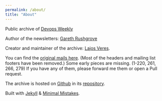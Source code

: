 ```yaml
---
permalink: /about/
title: "About"
---
```


Public archive of [Devops Weekly](https://www.devopsweekly.com/)

Author of the newsletters: [Gareth Rushgrove](https://morethanseven.net)

Creator and maintainer of the archive: [Lajos Veres](https://lajosveres.com/).

You can find the [original mails here](https://github.com/devopsweeklyarchive/devopsweeklyarchive.github.io/tree/master/originals).
(Most of the headers and mailing list footers have been removed.)
Some early pieces are missing. (1-220, 261, 266, 279)
If you have any of them, please forward me them or open a Pull request.

The archive is hosted on [Github](https://github.com/) in its
    [repository](https://github.com/devopsweeklyarchive/devopsweeklyarchive.github.io).

Built with [Jekyll](https://jekyllrb.com) &
    [Minimal Mistakes](https://mademistakes.com/work/minimal-mistakes-jekyll-theme/).
